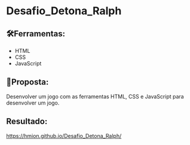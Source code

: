 # Desafio_Detona_Ralph

## 🛠Ferramentas:

- HTML
- CSS
- JavaScript

## 📖Proposta:

Desenvolver um jogo com as ferramentas HTML, CSS e JavaScript para desenvolver um jogo.

## Resultado:

https://hmion.github.io/Desafio_Detona_Ralph/
